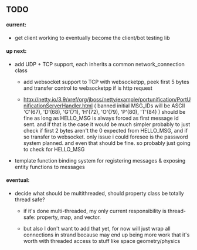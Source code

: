 TODO
----

#### current:

* get client working to eventually become the client/bot testing lib

#### up next:

* add UDP + TCP support, each inherits a common network_connection class

	* add websocket support to TCP with websocketpp, peek first 5 bytes and transfer control to websocketpp if is http request

	* http://netty.io/3.9/xref/org/jboss/netty/example/portunification/PortUnificationServerHandler.html
	( banned initial MSG_IDs will be ASCII 'C'(67), 'D'(68), 'G'(71), 'H'(72), 'O'(79), 'P'(80), 'T'(84) )
	should be fine as long as HELLO_MSG is always forced as first message id sent. and if that is the case
	it would be much simpler probably to just check if first 2 bytes aren't the 0 expected from HELLO_MSG,
	and if so transfer to websocket. only issue i could foresee is the password system planned. and even
	that should be fine. so probably just going to check for HELLO_MSG

* template function binding system for registering messages & exposing entity functions to messages

#### eventual:

* decide what should be multithreaded, should property class be totally thread safe?

	* if it's done multi-threaded, my only current responsibility is thread-safe: property, map, and vector.

	* but also I don't want to add that yet, for now will just wrap all connections in strand because may
	end up being more work that it's worth with threaded access to stuff like space geometry/physics
